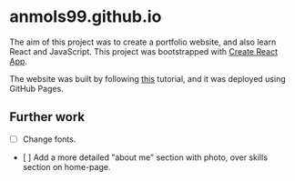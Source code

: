 # anmols99.github.io

The aim of this project was to create a portfolio website, and also learn React and JavaScript. This project was bootstrapped with [Create React App](https://github.com/facebook/create-react-app).

The website was built by following [this](https://www.youtube.com/watch?v=x7mwVn2z3Sk) tutorial, and it was deployed using GitHub Pages.

## Further work

- [ ] Change fonts.
- [ ] Add a more detailed "about me" section with photo, over skills section on home-page.
